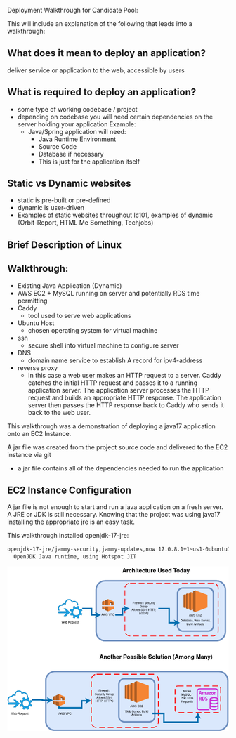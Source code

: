 Deployment Walkthrough for Candidate Pool:

This will include an explanation of the following that leads into a walkthrough:

## What does it mean to deploy an application?

deliver service or application to the web, accessible by users

## What is required to deploy an application?

- some type of working codebase / project
- depending on codebase you will need certain dependencies on the server holding your application
Example:
  - Java/Spring application will need:
    - Java Runtime Environment
    - Source Code
    - Database if necessary
    - This is just for the application itself

## Static vs Dynamic websites

- static is pre-built or pre-defined
- dynamic is user-driven
- Examples of static websites throughout lc101, examples of dynamic (Orbit-Report, HTML Me Something, Techjobs)

## Brief Description of Linux

## Walkthrough:
- Existing Java Application (Dynamic)
- AWS EC2 + MySQL running on server and potentially RDS time permitting
- Caddy
	- tool used to serve web applications
- Ubuntu Host
	- chosen operating system for virtual machine
- ssh
	- secure shell into virtual machine to configure server
- DNS
	- domain name service to establish A record for ipv4-address
- reverse proxy
	- In this case a web user makes an HTTP request to a server. Caddy catches the initial HTTP request and passes it to a running application server. The application server processes the HTTP request and builds an appropriate HTTP response. The application server then passes the HTTP response back to Caddy who sends it back to the web user.

This walkthrough was a demonstration of deploying a java17 application onto an EC2 Instance.

A jar file was created from the project source code and delivered to the EC2 instance via git
  - a jar file contains all of the dependencies needed to run the application

## EC2 Instance Configuration

A jar file is not enough to start and run a java application on a fresh server. A JRE or JDK is still necessary. Knowing that the project was using java17 installing the appropriate jre is an easy task.

This walkthrough installed openjdk-17-jre:

```bash
openjdk-17-jre/jammy-security,jammy-updates,now 17.0.8.1+1~us1-0ubuntu1~22.04 amd64 [installed,automatic]
  OpenJDK Java runtime, using Hotspot JIT
```

![User Request Graphic](../../images/deployment-demo.png)